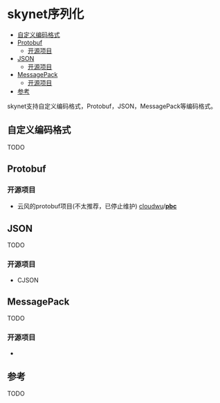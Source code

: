 # skynet序列化

<!-- vim-markdown-toc GFM -->

* [自定义编码格式](#自定义编码格式)
* [Protobuf](#protobuf)
    - [开源项目](#开源项目)
* [JSON](#json)
    - [开源项目](#开源项目-1)
* [MessagePack](#messagepack)
    - [开源项目](#开源项目-2)
* [参考](#参考)

<!-- vim-markdown-toc -->



skynet支持自定义编码格式，Protobuf，JSON，MessagePack等编码格式。

## 自定义编码格式

TODO



## Protobuf

### 开源项目

- 云风的protobuf项目(不太推荐，已停止维护) [cloudwu](https://github.com/cloudwu)/**[pbc](https://github.com/cloudwu/pbc)**



## JSON

TODO

### 开源项目

- CJSON



## MessagePack

TODO

### 开源项目

- 



## 参考

TODO
